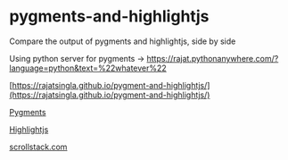 # pygments-and-highlightjs
Compare the output of pygments and highlightjs, side by side

Using python server for pygments -> https://rajat.pythonanywhere.com/?language=python&text=%22whatever%22


[https://rajatsingla.github.io/pygment-and-highlightjs/](https://rajatsingla.github.io/pygment-and-highlightjs/)



<a href="https://pygments.org/docs/" target="_blank">Pygments</a>


<a href="https://highlightjs.org/" target="_blank">Highlightjs</a>


<a href="https://scrollstack.com/" target="_blank">scrollstack.com</a>
